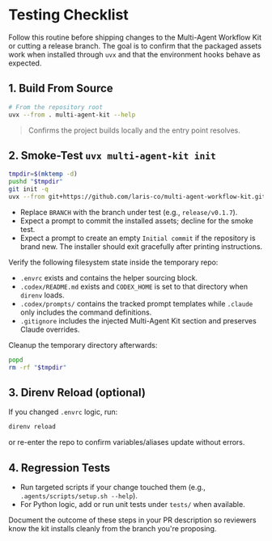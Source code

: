 # Testing Checklist

Follow this routine before shipping changes to the Multi-Agent Workflow Kit or
cutting a release branch. The goal is to confirm that the packaged assets work
when installed through `uvx` and that the environment hooks behave as expected.

## 1. Build From Source
```bash
# From the repository root
uvx --from . multi-agent-kit --help
```
> Confirms the project builds locally and the entry point resolves.

## 2. Smoke-Test `uvx multi-agent-kit init`
```bash
tmpdir=$(mktemp -d)
pushd "$tmpdir"
git init -q
uvx --from git+https://github.com/laris-co/multi-agent-workflow-kit.git@BRANCH multi-agent-kit init
```
- Replace `BRANCH` with the branch under test (e.g., `release/v0.1.7`).
- Expect a prompt to commit the installed assets; decline for the smoke test.
- Expect a prompt to create an empty `Initial commit` if the repository is brand
  new. The installer should exit gracefully after printing instructions.

Verify the following filesystem state inside the temporary repo:
- `.envrc` exists and contains the helper sourcing block.
- `.codex/README.md` exists and `CODEX_HOME` is set to that directory when
  `direnv` loads.
- `.codex/prompts/` contains the tracked prompt templates while `.claude`
  only includes the command definitions.
- `.gitignore` includes the injected Multi-Agent Kit section and preserves
  Claude overrides.

Cleanup the temporary directory afterwards:
```bash
popd
rm -rf "$tmpdir"
```

## 3. Direnv Reload (optional)
If you changed `.envrc` logic, run:
```bash
direnv reload
```
or re-enter the repo to confirm variables/aliases update without errors.

## 4. Regression Tests
- Run targeted scripts if your change touched them (e.g.,
  `.agents/scripts/setup.sh --help`).
- For Python logic, add or run unit tests under `tests/` when available.

Document the outcome of these steps in your PR description so reviewers know the
kit installs cleanly from the branch you're proposing.
